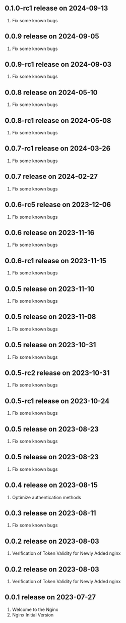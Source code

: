 ## 0.1.0-rc1 release on 2024-09-13
1. Fix some known bugs
## 0.0.9 release on 2024-09-05
1. Fix some known bugs
## 0.0.9-rc1 release on 2024-09-03
1. Fix some known bugs
## 0.0.8 release on 2024-05-10
1. Fix some known bugs
## 0.0.8-rc1 release on 2024-05-08
1. Fix some known bugs
## 0.0.7-rc1 release on 2024-03-26
1. Fix some known bugs
## 0.0.7 release on 2024-02-27
1. Fix some known bugs
## 0.0.6-rc5 release on 2023-12-06
1. Fix some known bugs
## 0.0.6 release on 2023-11-16
1. Fix some known bugs
## 0.0.6-rc1 release on 2023-11-15
1. Fix some known bugs
## 0.0.5 release on 2023-11-10
1. Fix some known bugs
## 0.0.5 release on 2023-11-08
1. Fix some known bugs
## 0.0.5 release on 2023-10-31
1. Fix some known bugs
## 0.0.5-rc2 release on 2023-10-31
1. Fix some known bugs
## 0.0.5-rc1 release on 2023-10-24
1. Fix some known bugs
## 0.0.5 release on 2023-08-23
1. Fix some known bugs
## 0.0.5 release on 2023-08-23
1. Fix some known bugs
## 0.0.4 release on 2023-08-15
1. Optimize authentication methods
## 0.0.3 release on 2023-08-11
1. Fix some known bugs
## 0.0.2 release on 2023-08-03
1. Verification of Token Validity for Newly Added nginx
## 0.0.2 release on 2023-08-03
1. Verification of Token Validity for Newly Added nginx
## 0.0.1 release on 2023-07-27
1. Welcome to the Nginx
2. Nginx Initial Version